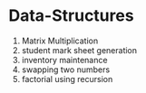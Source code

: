 # Data-Structures
1. Matrix Multiplication
2. student mark sheet generation
3. inventory maintenance
4. swapping two numbers
5. factorial using recursion
